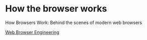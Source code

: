 # How the browser works

[](https://www.html5rocks.com/en/tutorials/internals/howbrowserswork/)

How Browsers Work: Behind the scenes of modern web browsers

[Web Browser Engineering](https://browser.engineering/)
